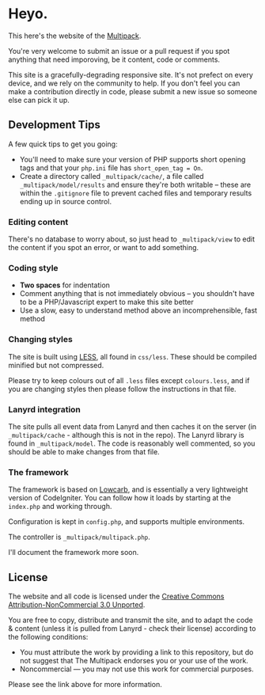 # Heyo.

This here's the website of the [Multipack](http://multipack.co.uk).

You're very welcome to submit an issue or a pull request if you spot anything that need imporoving, be it content, code or comments.

This site is a gracefully-degrading responsive site. It's not prefect on every device, and we rely on the community to help. If you don't feel you can make a contribution directly in code, please submit a new issue so someone else can pick it up.

## Development Tips

A few quick tips to get you going:

- You'll need to make sure your version of PHP supports short opening tags and that your `php.ini` file has `short_open_tag = On`.
- Create a directory called `_multipack/cache/`, a file called `_multipack/model/results` and ensure they're both writable – these are within the `.gitignore` file to prevent cached files and temporary results ending up in source control.

### Editing content

There's no database to worry about, so just head to `_multipack/view` to edit the content if you spot an error, or want to add something.

### Coding style

- **Two spaces** for indentation
- Comment anything that is not immediately obvious – you shouldn't have to be a PHP/Javascript expert to make this site better
- Use a slow, easy to understand method above an incomprehensible, fast method

### Changing styles

The site is built using [LESS](http://http://lesscss.org/), all found in `css/less`. These should be compiled minified but not compressed.

Please try to keep colours out of all `.less` files except `colours.less`, and if you are changing styles then please follow the instructions in that file.

### Lanyrd integration

The site pulls all event data from Lanyrd and then caches it on the server (in `_multipack/cache` - although this is not in the repo). The Lanyrd library is found in `_multipack/model`. The code is reasonably well commented, so you should be able to make changes from that file.

### The framework

The framework is based on [Lowcarb](https://github.com/phuu/lowcarb), and is essentially a very lightweight version of CodeIgniter. You can follow how it loads by starting at the `index.php` and working through.

Configuration is kept in `config.php`, and supports multiple environments.

The controller is `_multipack/multipack.php`.

I'll document the framework more soon.

## License

The website and all code is licensed under the [Creative Commons Attribution-NonCommercial 3.0 Unported](http://creativecommons.org/licenses/by-nc/3.0/).

You are free to copy, distribute and transmit the site, and to adapt the code & content (unless it is pulled from Lanyrd - check their license) according to the following conditions:

- You must attribute the work by providing a link to this repository, but do not suggest that The Multipack endorses you or your use of the work.
- Noncommercial — you may not use this work for commercial purposes.

Please see the link above for more information.
